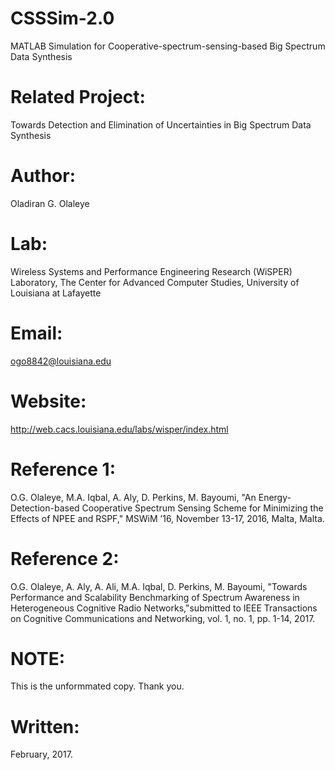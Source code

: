 # CSSSim-2.0
MATLAB Simulation for Cooperative-spectrum-sensing-based Big Spectrum Data Synthesis

# Related Project:
Towards Detection and Elimination of Uncertainties in Big Spectrum Data Synthesis

# Author:
Oladiran G. Olaleye

# Lab:
Wireless Systems and Performance Engineering Research (WiSPER) Laboratory, The Center for Advanced Computer Studies, University of Louisiana at Lafayette

# Email:
ogo8842@louisiana.edu

# Website:
http://web.cacs.louisiana.edu/labs/wisper/index.html

# Reference 1:
O.G. Olaleye, M.A. Iqbal, A. Aly, D. Perkins, M. Bayoumi, "An Energy-Detection-based Cooperative Spectrum Sensing Scheme for Minimizing the Effects of NPEE and RSPF," MSWiM ’16, November 13-17, 2016, Malta, Malta.


# Reference 2:
O.G. Olaleye, A. Aly, A. Ali, M.A. Iqbal, D. Perkins, M. Bayoumi, "Towards Performance and Scalability Benchmarking of Spectrum Awareness in Heterogeneous Cognitive Radio Networks,"submitted to IEEE Transactions on Cognitive Communications and Networking, vol. 1, no. 1, pp. 1-14, 2017.

# NOTE:
This is the unformmated copy. Thank you.

# Written:
February, 2017.
